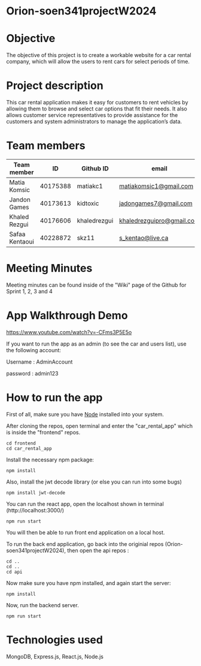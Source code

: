 # Orion-soen341projectW2024
# Objective
The objective of this project is to create a workable website for a car rental company, which will allow the users to rent cars for select periods of time. 

# Project description
This car rental application makes it easy for customers to rent vehicles by allowing them to browse and select car options that fit their needs. It also allows customer service representatives to provide assistance for the customers and system administrators to manage the application’s data.

# Team members
| Team member | ID | Github ID| email | Role |
|-----|-----|-----|-----|-----|
|Matia Komsic|40175388|matiakc1|matiakomsic1@gmail.com|Full Stack|
|Jandon Games|40173613|kidtoxic|jadongames7@gmail.com|Full Stack|
|Khaled Rezgui|40176606|khaledrezgui|khaledrezguipro@gmail.com|Full Stack|
|Safaa Kentaoui|40228872|skz11|s_kentao@live.ca|Full Stack|

# Meeting Minutes
Meeting minutes can be found inside of the "Wiki" page of the Github for Sprint 1, 2, 3 and 4

# App Walkthrough Demo
https://www.youtube.com/watch?v=-CFms3P5E5o

If you want to run the app as an admin (to see the car and users list), use the following account:

Username : AdminAccount

password : admin123

# How to run the app
First of all, make sure you have [Node](https://nodejs.org/en) installed into your system. 

After cloning the repos, open terminal and enter the "car_rental_app" which is inside the "frontend" repos. 
```
cd frontend
cd car_rental_app
```
Install the necessary npm package:
```
npm install
```

Also, install the jwt decode library (or else you can run into some bugs)

```
npm install jwt-decode
```
You can run the react app, open the localhost shown in terminal (http://localhost:3000/)
```
npm run start
```
You will then be able to run front end application on a local host. 

To run the back end application, go back into the originial repos (Orion-soen341projectW2024), then open the api repos :
```
cd ..
cd ..
cd api
```

Now make sure you have npm installed, and again start the server:
```
npm install
```
Now, run the backend server.
```
npm run start
```

# Technologies used
MongoDB, Express.js, React.js, Node.js
